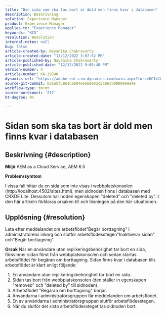 ```yaml
---
title: "Den sida som ska tas bort är dold men finns kvar i databasen"
description: Beskrivning
solution: Experience Manager
product: Experience Manager
applies-to: "Experience Manager"
keywords: "KCS"
resolution: Resolution
internal-notes: null
bug: false
article-created-by: Nayanika Chakravarty
article-created-date: "12/12/2022 3:07:52 PM"
article-published-by: Nayanika Chakravarty
article-published-date: "12/12/2022 9:05:40 PM"
version-number: 4
article-number: KA-19240
dynamics-url: "https://adobe-ent.crm.dynamics.com/main.aspx?forceUCI=1&pagetype=entityrecord&etn=knowledgearticle&id=d5ff3abc-2e7a-ed11-81ac-6045bd006b25"
source-git-commit: b21e5f38e1c66046e6bde02c5a8ecb09809e9a48
workflow-type: tm+mt
source-wordcount: '217'
ht-degree: 0%

---
```


# Sidan som ska tas bort är dold men finns kvar i databasen

## Beskrivning {#description}


<b>Miljö</b>
AEM as a Cloud Service, AEM 6.5

<b>Problem/symtom</b>

I vissa fall hittar du en sida som inte visas i webbplatskonsolen (http://localhost:4502/sites.html), men sidnoden finns i databasen med CRXDE Lite. Dessutom har noden egenskapen &quot;deleted&quot; och &quot;deleted by&quot;. I den här artikeln förklaras orsaken till och lösningen på den här situationen.


## Upplösning {#resolution}


Leta efter meddelandet om arbetsflödet&quot;Begär borttagning&quot; i administratörens inkorg och slutför arbetsflödesstegen&quot;Inaktiverar sidan&quot; och&quot;Begär borttagning&quot;.

<b>Orsak</b>
När en användare utan replikeringsbehörighet tar bort en sida, försvinner sidan först från webbplatskonsolen och sedan startas arbetsflödet för begäran om borttagning. Sidan finns kvar i databasen tills arbetsflödet är klart enligt följande:
1. En användare utan replikeringsbehörighet tar bort en sida.
2. Sidan tas bort från webbplatskonsolen (den ställer in egenskapen &quot;removed&quot; och &quot;deleted by&quot; till sidnoden).
3. Arbetsflödet &quot;Begäran om borttagning&quot; börjar.
4. Användarna i administratörsgruppen får meddelanden om arbetsflödet.
5. En av användarna i administratörsgruppen slutför arbetsflödesstegen.
6. När du slutför det sista arbetsflödessteget tas sidnoden bort.
